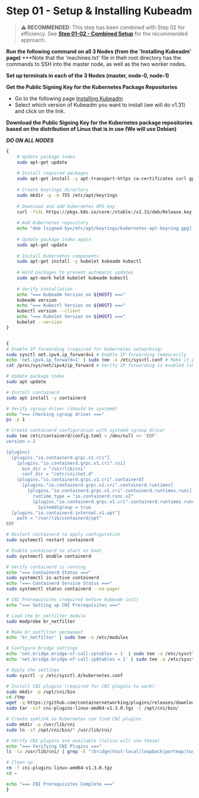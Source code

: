 
# Step 01 - Setup & Installing Kubeadm

> **⚠️ RECOMMENDED**: This step has been combined with Step 02 for efficiency. See **[Step 01-02 - Combined Setup](Step%2001-02%20-%20Combined%20Setup.md)** for the recommended approach.

**Run the following command on all 3 Nodes (from the 'Installing Kubeadm' page)**
***Note that the 'machines.txt' file in theh root directory has the commands to SSH into the master node, as well as the two worker nodes.

**Set up terminals in each of the 3 Nodes (master, node-0, node-1)**

<!-- **Verify which distribution of Linux you're using**
`sudo cat /etc/*release*` -->

**Get the Public Signing Key for the Kubernetes Package Repositories**
- Go to the following page [Installing Kubeadm](https://kubernetes.io/docs/setup/production-environment/tools/kubeadm/install-kubeadm/)
- Select which version of Kubeadm you want to install (we will do v1.31) and click on the link.

**Download the Public Signing Key for the Kubernetes package repositories based on the distribution of Linux that is in use (We will use Debian)**


***DO ON ALL NODES***
```bash
{
    # Update package index
    sudo apt-get update
    
    # Install required packages
    sudo apt-get install -y apt-transport-https ca-certificates curl gpg
    
    # Create keyrings directory
    sudo mkdir -p -m 755 /etc/apt/keyrings
    
    # Download and add Kubernetes GPG key
    curl -fsSL https://pkgs.k8s.io/core:/stable:/v1.31/deb/Release.key | sudo gpg --dearmor -o /etc/apt/keyrings/kubernetes-apt-keyring.gpg
    
    # Add Kubernetes repository
    echo "deb [signed-by=/etc/apt/keyrings/kubernetes-apt-keyring.gpg] https://pkgs.k8s.io/core:/stable:/v1.31/deb/ /" | sudo tee /etc/apt/sources.list.d/kubernetes.list
    
    # Update package index again
    sudo apt-get update
    
    # Install Kubernetes components
    sudo apt-get install -y kubelet kubeadm kubectl
    
    # Hold packages to prevent automatic updates
    sudo apt-mark hold kubelet kubeadm kubectl
    
    # Verify installation
    echo "=== Kubeadm Version on ${HOST} ==="
    kubeadm version
    echo "=== Kubectl Version on ${HOST} ==="
    kubectl version --client
    echo "=== Kubelet Version on ${HOST} ==="
    kubelet --version
}


{
# Enable IP forwarding (required for Kubernetes networking)
sudo sysctl net.ipv4.ip_forward=1 # Enable IP forwarding temporarily
echo 'net.ipv4.ip_forward=1' | sudo tee -a /etc/sysctl.conf # Make it permanent
cat /proc/sys/net/ipv4/ip_forward # Verify IP forwarding is enabled (should return 1)

# Update package index
sudo apt update

# Install containerd
sudo apt install -y containerd

# Verify cgroup driver (should be systemd)
echo "=== Checking cgroup driver ==="
ps -p 1

# Create containerd configuration with systemd cgroup driver
sudo tee /etc/containerd/config.toml > /dev/null << 'EOF'
version = 2

[plugins]
  [plugins."io.containerd.grpc.v1.cri"]
    [plugins."io.containerd.grpc.v1.cri".cni]
      bin_dir = "/usr/lib/cni"
      conf_dir = "/etc/cni/net.d"
    [plugins."io.containerd.grpc.v1.cri".containerd]
      [plugins."io.containerd.grpc.v1.cri".containerd.runtimes]
        [plugins."io.containerd.grpc.v1.cri".containerd.runtimes.runc]
          runtime_type = "io.containerd.runc.v2"
          [plugins."io.containerd.grpc.v1.cri".containerd.runtimes.runc.options]
            SystemdCgroup = true
  [plugins."io.containerd.internal.v1.opt"]
    path = "/var/lib/containerd/opt"
EOF

# Restart containerd to apply configuration
sudo systemctl restart containerd

# Enable containerd to start on boot
sudo systemctl enable containerd

# Verify containerd is running
echo "=== Containerd Status ==="
sudo systemctl is-active containerd
echo "=== Containerd Service Status ==="
sudo systemctl status containerd --no-pager

# CNI Prerequisites (required before kubeadm init)
echo "=== Setting up CNI Prerequisites ==="

# Load the br_netfilter module
sudo modprobe br_netfilter

# Make br_netfilter permanent
echo 'br_netfilter' | sudo tee -a /etc/modules

# Configure bridge settings
echo 'net.bridge.bridge-nf-call-iptables = 1' | sudo tee -a /etc/sysctl.d/kubernetes.conf
echo 'net.bridge.bridge-nf-call-ip6tables = 1' | sudo tee -a /etc/sysctl.d/kubernetes.conf

# Apply the settings
sudo sysctl -p /etc/sysctl.d/kubernetes.conf

# Install CNI plugins (required for CNI plugins to work)
sudo mkdir -p /opt/cni/bin
cd /tmp
wget -q https://github.com/containernetworking/plugins/releases/download/v1.3.0/cni-plugins-linux-amd64-v1.3.0.tgz
sudo tar -xzf cni-plugins-linux-amd64-v1.3.0.tgz -C /opt/cni/bin/

# Create symlink so Kubernetes can find CNI plugins
sudo mkdir -p /usr/lib/cni
sudo ln -sf /opt/cni/bin/* /usr/lib/cni/

# Verify CNI plugins are available (Calico will use these)
echo "=== Verifying CNI Plugins ==="
ls -la /usr/lib/cni/ | grep -E "(bridge|host-local|loopback|portmap|tuning|vlan|bandwidth|firewall|sbr|static|dhcp|host-device|macvlan|ipvlan|ptp|vrf)"

# Clean up
rm -f cni-plugins-linux-amd64-v1.3.0.tgz
cd ~

echo "=== CNI Prerequisites Complete ==="
}
```
<!-- ```bash
{
sudo apt-get update
sudo apt-get install -y apt-transport-https ca-certificates curl gpg
curl -fsSL https://pkgs.k8s.io/core:/stable:/v1.31/deb/Release.key | sudo gpg --dearmor -o /etc/apt/keyrings/kubernetes-apt-keyring.gpg
}
```

***DO ON ALL NODES***
- Note: If the above curl command fails, run this command, then run the curl command again. 
`sudo mkdir -p -m 755 /etc/apt/keyrings`

***DO ON ALL NODES***
`echo 'deb [signed-by=/etc/apt/keyrings/kubernetes-apt-keyring.gpg] https://pkgs.k8s.io/core:/stable:/v1.31/deb/ /' | sudo tee /etc/apt/sources.list.d/kubernetes.list`


***DO ON ALL NODES***
```bash
{
sudo apt-get update
sudo apt-get install -y kubelet kubeadm kubectl
sudo apt-mark hold kubelet kubeadm kubectl
}
```

***DO ON ALL NODES***
**Verify Installation**
```bash
{
kubeadm version
kubectl version --client
kubelet --version
}
``` -->

<!-- Now you can proceed to the 'Creating A Cluster' page on the Kubeernetes documentation website -->
